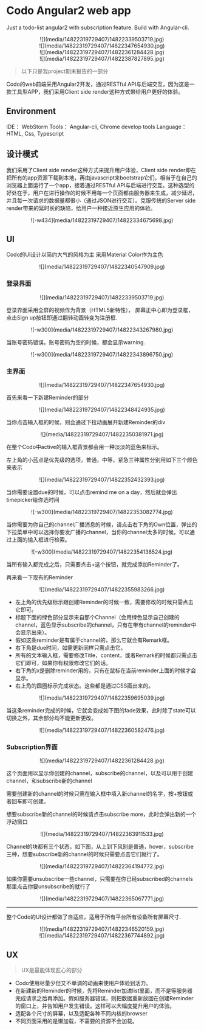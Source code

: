 # Codo Angular2 web app 

Just a todo-list angular2 with subscription feature.
Build with Angular-cli.

<center>![](media/14822319729407/14822339503719.jpg)</center>
<center>![](media/14822319729407/14822347654930.jpg)</center>
<center>![](media/14822319729407/14822361284428.jpg)</center>
<center>![](media/14822319729407/14822387827895.jpg)</center>



> 以下只是我project期末报告的一部分

Codo的web前端采用Angular2开发，通过RESTful API与后端交互，因为这是一款工具型APP，我们采用Client side render这种方式带给用户更好的体验。

## Environment
IDE： WebStorm
Tools： Angular-cli, Chrome develop tools
Language： HTML, Css, Typescript

## 设计模式

我们采用了Client side render这种方式来提升用户体验，Client side render即在把所有的app资源下载到本地，再由javascript来bootstrap它们，相当于在自己的浏览器上面运行了一个app，接着通过RESTful API与后端进行交互。这种选型的好处在于，用户在进行操作的时候不用每一个页面都由服务器来生成，减少延迟，并且每一次请求的数据量都很小（通过JSON进行交互）。克服传统的Server side render带来的延时长的缺陷，给用户一种接近原生应用的体验。

<center>![-w434](media/14822319729407/14822334675698.jpg)</center>

## UI
Codo的UI设计以简约大气的风格为主
采用Material Color作为主色

<center>![](media/14822319729407/14822340547909.jpg)</center>

### 登录界面
<center>![](media/14822319729407/14822339503719.jpg)</center>

登录界面采用全屏的视频作为背景（HTML5新特性）， 屏幕正中心即为登录框，点击Sign up按钮即通过翻转动画转变为注册框.

<center>![-w300](media/14822319729407/14822343267980.jpg)</center>

当账号密码错误，账号密码为空的时候，都会显示warning.

<center>![-w300](media/14822319729407/14822343896750.jpg)</center>

### 主界面

<center>![](media/14822319729407/14822347654930.jpg)</center>

首先来看一下新建Reminder的部分

<center>![](media/14822319729407/14822348424935.jpg)</center>

当你点击输入框的时候，则会通过下拉动画展开新建Reminder的div

<center>![](media/14822319729407/14822350381971.jpg)</center>

在整个Codo中active的输入框背景都会用一种淡淡的蓝色来标示。

左上角的小蓝点是优先级的选项，普通，中等，紧急三种属性分别用如下三个颜色来表示

<center>![](media/14822319729407/14822352432393.jpg)</center>

当你需要设置due的时候，可以点击remind me on a day，然后就会弹出timepicker给你选时间

<center>![-w300](media/14822319729407/14822353082774.jpg)</center>

当你需要为你自己的channel广播消息的时候，请点击右下角的Own位置，弹出的下拉菜单中可以选择你要发广播的channel，当你的channel太多的时候，可以通过上面的输入框进行检索。

<center>![-w300](media/14822319729407/14822354138524.jpg)</center>

当所有输入都完成之后，只需要点击+这个按钮，就完成添加Reminder了。

再来看一下现有的Reminder

<center>![](media/14822319729407/14822355983266.jpg)</center>

- 左上角的优先级标示跟创建Reminder的时候一致，需要修改的时候只需点击它即可。
- 标题下面的绿色部分显示来自那个Channel（会用绿色显示自己创建的channel，蓝色显示subscribe的channel，只有在带有channel的reminder中会显示出来）。
- 假如这条reminder是有属于channel的，那么它就会有Remark框。
- 右下角是due时间，如需更新同样只需点击它。
- 所有的文本输入框，需要修改Title，content，或者Remark的时候都只需点击它们即可，如果你有权限修改它们的话。
- 右下角的x是删除reminder用的，只有在鼠标在当前reminder上面的时候才会显示。
- 右上角的圆圈标示完成状态。这些都是通过CSS画出来的。 

<center>![](media/14822319729407/14822359695039.jpg)</center>

当这条reminder完成的时候，它就会变成如下图的fade效果，此时除了state可以切换之外，其余部分均不能更新更改。

<center>![](media/14822319729407/14822360582476.jpg)</center>
 
### Subscription界面

<center>![](media/14822319729407/14822361284428.jpg)</center>

这个页面用以显示你创建的channel，subscribe的channel，以及可以用于创建channel，和subscribe新的channel

需要创建新的channel的时候只需在输入框中填入新channel的名字，按+按钮或者回车即可创建。

想要subscribe新的channel的时候请点击subscribe more，此时会弹出新的一个浮动窗口

<center>![](media/14822319729407/14822363911533.jpg)</center>

Channel的块都有三个状态，如下图，从上到下风别是普通，hover，subscribe三种，想要subscribe新的channel的时候只需要点击它们就行了。

<center>![](media/14822319729407/14822364194772.jpg)</center>

如果你需要unsubscribe一些channel，只需要在你已经subscribed的channels那里点击你要unsubscribe的就行了

<center>![](media/14822319729407/14822365067771.jpg)</center>

----------

整个Codo的UI设计都做了自适应，适用于所有平台所有设备所有屏幕尺寸.

<center>![](media/14822319729407/14822346520159.jpg)</center>
<center>![](media/14822319729407/14822367744892.jpg)</center>

## UX
> UX是最能体现匠心的部分

- Codo使用尽量少但又不单调的动画来使用户体验到活力。
- 在新建新的Reminder的时候，先将Reminder加进list里面，而不是等服务器完成请求之后再添加。假如服务器错误，则把数据重新放回在创建Reminder的窗口上，并告知用户发生错误。这样可以大幅度提升用户的体验。
- 适配各个尺寸的屏幕，以及适配各种不同内核的browser
- 不同页面采用的是懒加载，不需要的资源不会加载。





